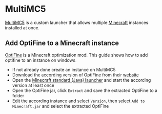 # MultiMC5

[MultiMC5](https://multimc.org) is a custom launcher that allows multiple
[Minecraft](./minecraft.md) instances installed at once.

## Add OptiFine to a Minecraft instance

[OptiFine](https://www.optifine.net/home) is a Minecraft optimization mod.
This guide shows how to add optifine to an instance on windows.

- If not already done create an instance on MultiMC5
- Download the according version of OptiFine from their [website](https://www.optifine.net/downloads)
- Open the [Minecraft standard (Java) launcher](./minecraft.md#client) and
  start the according version at least once
- Open the OptiFine jar, click `Extract` and save the extracted OptiFine to a folder
- Edit the according instance and select `Version`, then select `Add to Minecraft.jar`
  and select the extracted OptiFine
